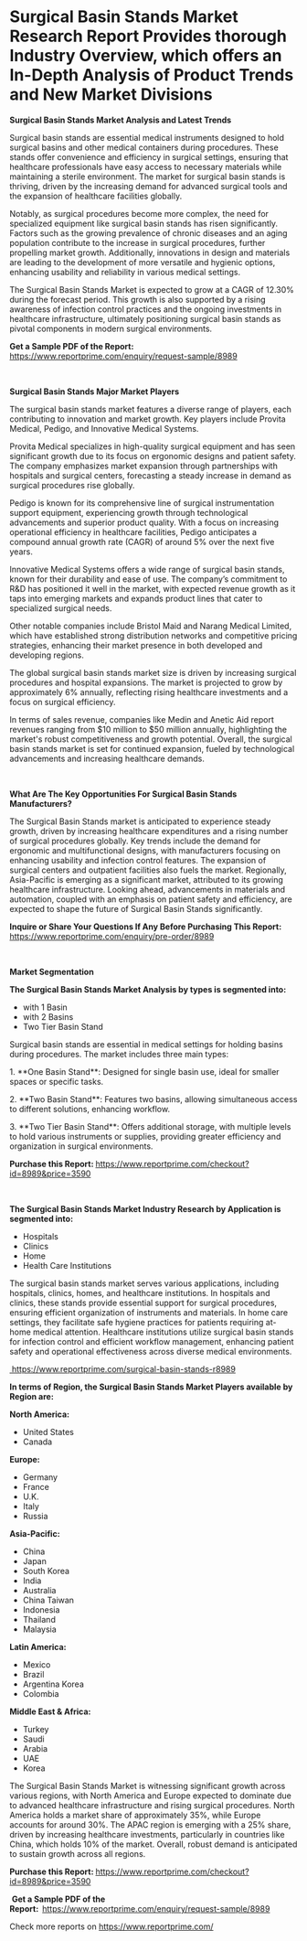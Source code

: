 <p><h1>Surgical Basin Stands Market Research Report Provides thorough Industry Overview, which offers an In-Depth Analysis of Product Trends and New Market Divisions</h1></p><p><strong>Surgical Basin Stands Market Analysis and Latest Trends</strong></p>
<p><p>Surgical basin stands are essential medical instruments designed to hold surgical basins and other medical containers during procedures. These stands offer convenience and efficiency in surgical settings, ensuring that healthcare professionals have easy access to necessary materials while maintaining a sterile environment. The market for surgical basin stands is thriving, driven by the increasing demand for advanced surgical tools and the expansion of healthcare facilities globally. </p><p>Notably, as surgical procedures become more complex, the need for specialized equipment like surgical basin stands has risen significantly. Factors such as the growing prevalence of chronic diseases and an aging population contribute to the increase in surgical procedures, further propelling market growth. Additionally, innovations in design and materials are leading to the development of more versatile and hygienic options, enhancing usability and reliability in various medical settings.</p><p>The Surgical Basin Stands Market is expected to grow at a CAGR of 12.30% during the forecast period. This growth is also supported by a rising awareness of infection control practices and the ongoing investments in healthcare infrastructure, ultimately positioning surgical basin stands as pivotal components in modern surgical environments.</p></p>
<p><strong>Get a Sample PDF of the Report:&nbsp;</strong> <a href="https://www.reportprime.com/enquiry/request-sample/8989?utm_campaign=3084&utm_medium=2&utm_source=Github&utm_content=ia&utm_term=20032025&utm_id=surgical-basin-stands">https://www.reportprime.com/enquiry/request-sample/8989</a></p>
<p>&nbsp;</p>
<p><strong>Surgical Basin Stands Major Market Players</strong></p>
<p><p>The surgical basin stands market features a diverse range of players, each contributing to innovation and market growth. Key players include Provita Medical, Pedigo, and Innovative Medical Systems. </p><p>Provita Medical specializes in high-quality surgical equipment and has seen significant growth due to its focus on ergonomic designs and patient safety. The company emphasizes market expansion through partnerships with hospitals and surgical centers, forecasting a steady increase in demand as surgical procedures rise globally.</p><p>Pedigo is known for its comprehensive line of surgical instrumentation support equipment, experiencing growth through technological advancements and superior product quality. With a focus on increasing operational efficiency in healthcare facilities, Pedigo anticipates a compound annual growth rate (CAGR) of around 5% over the next five years.</p><p>Innovative Medical Systems offers a wide range of surgical basin stands, known for their durability and ease of use. The company’s commitment to R&D has positioned it well in the market, with expected revenue growth as it taps into emerging markets and expands product lines that cater to specialized surgical needs.</p><p>Other notable companies include Bristol Maid and Narang Medical Limited, which have established strong distribution networks and competitive pricing strategies, enhancing their market presence in both developed and developing regions.</p><p>The global surgical basin stands market size is driven by increasing surgical procedures and hospital expansions. The market is projected to grow by approximately 6% annually, reflecting rising healthcare investments and a focus on surgical efficiency.</p><p>In terms of sales revenue, companies like Medin and Anetic Aid report revenues ranging from $10 million to $50 million annually, highlighting the market's robust competitiveness and growth potential. Overall, the surgical basin stands market is set for continued expansion, fueled by technological advancements and increasing healthcare demands.</p></p>
<p>&nbsp;</p>
<p><strong>What Are The Key Opportunities For Surgical Basin Stands Manufacturers?</strong></p>
<p><p>The Surgical Basin Stands market is anticipated to experience steady growth, driven by increasing healthcare expenditures and a rising number of surgical procedures globally. Key trends include the demand for ergonomic and multifunctional designs, with manufacturers focusing on enhancing usability and infection control features. The expansion of surgical centers and outpatient facilities also fuels the market. Regionally, Asia-Pacific is emerging as a significant market, attributed to its growing healthcare infrastructure. Looking ahead, advancements in materials and automation, coupled with an emphasis on patient safety and efficiency, are expected to shape the future of Surgical Basin Stands significantly.</p></p>
<p><strong>Inquire or Share Your Questions If Any Before Purchasing This Report:</strong> <a href="https://www.reportprime.com/enquiry/pre-order/8989?utm_campaign=3084&utm_medium=2&utm_source=Github&utm_content=ia&utm_term=20032025&utm_id=surgical-basin-stands">https://www.reportprime.com/enquiry/pre-order/8989</a></p>
<p>&nbsp;</p>
<p><strong>Market Segmentation</strong></p>
<p><strong>The Surgical Basin Stands Market Analysis by types is segmented into:</strong></p>
<p><ul><li>with 1 Basin</li><li>with 2 Basins</li><li>Two Tier Basin Stand</li></ul></p>
<p><p>Surgical basin stands are essential in medical settings for holding basins during procedures. The market includes three main types: </p><p>1. **One Basin Stand**: Designed for single basin use, ideal for smaller spaces or specific tasks.</p><p>2. **Two Basin Stand**: Features two basins, allowing simultaneous access to different solutions, enhancing workflow.</p><p>3. **Two Tier Basin Stand**: Offers additional storage, with multiple levels to hold various instruments or supplies, providing greater efficiency and organization in surgical environments.</p></p>
<p><strong>Purchase this Report:&nbsp;</strong><a href="https://www.reportprime.com/checkout?id=8989&price=3590&utm_campaign=3084&utm_medium=2&utm_source=Github&utm_content=ia&utm_term=20032025&utm_id=surgical-basin-stands">https://www.reportprime.com/checkout?id=8989&price=3590</a></p>
<p>&nbsp;</p>
<p><strong>The Surgical Basin Stands Market Industry Research by Application is segmented into:</strong></p>
<p><ul><li>Hospitals</li><li>Clinics</li><li>Home</li><li>Health Care Institutions</li></ul></p>
<p><p>The surgical basin stands market serves various applications, including hospitals, clinics, homes, and healthcare institutions. In hospitals and clinics, these stands provide essential support for surgical procedures, ensuring efficient organization of instruments and materials. In home care settings, they facilitate safe hygiene practices for patients requiring at-home medical attention. Healthcare institutions utilize surgical basin stands for infection control and efficient workflow management, enhancing patient safety and operational effectiveness across diverse medical environments.</p></p>
<p><a href="https://www.reportprime.com/surgical-basin-stands-r8989?utm_campaign=3084&utm_medium=2&utm_source=Github&utm_content=ia&utm_term=20032025&utm_id=surgical-basin-stands">&nbsp;https://www.reportprime.com/surgical-basin-stands-r8989</a></p>
<p><strong>In terms of Region, the Surgical Basin Stands Market Players available by Region are:</strong></p>
<p>
    <p> <strong> North America: </strong>
        <ul>
            <li>United States</li>
            <li>Canada</li>
        </ul>
        </p> 
    <p> <strong> Europe: </strong>
        <ul>
            <li>Germany</li>
            <li>France</li>
            <li>U.K.</li>
            <li>Italy</li>
            <li>Russia</li>
        </ul>
        </p> 
    <p> <strong> Asia-Pacific: </strong>
        <ul>
            <li>China</li>
            <li>Japan</li>
            <li>South Korea</li>
            <li>India</li>
            <li>Australia</li>
            <li>China Taiwan</li>
            <li>Indonesia</li>
            <li>Thailand</li>
            <li>Malaysia</li>
        </ul>
        </p> 
    <p> <strong> Latin America: </strong>
        <ul>
            <li>Mexico</li>
            <li>Brazil</li>
            <li>Argentina Korea</li>
            <li>Colombia</li>
        </ul>
        </p> 
    <p> <strong> Middle East & Africa: </strong>
        <ul>
            <li>Turkey</li>
            <li>Saudi</li>
            <li>Arabia</li>
            <li>UAE</li>
            <li>Korea</li>
        </ul>
    </p>
    </p>
<p><p>The Surgical Basin Stands Market is witnessing significant growth across various regions, with North America and Europe expected to dominate due to advanced healthcare infrastructure and rising surgical procedures. North America holds a market share of approximately 35%, while Europe accounts for around 30%. The APAC region is emerging with a 25% share, driven by increasing healthcare investments, particularly in countries like China, which holds 10% of the market. Overall, robust demand is anticipated to sustain growth across all regions.</p></p>
<p><strong>Purchase this Report: </strong><a href="https://www.reportprime.com/checkout?id=8989&price=3590&utm_campaign=3084&utm_medium=2&utm_source=Github&utm_content=ia&utm_term=20032025&utm_id=surgical-basin-stands">https://www.reportprime.com/checkout?id=8989&price=3590</a></p>
<p>&nbsp;<strong>Get a Sample PDF of the Report:&nbsp;&nbsp;</strong><a href="https://www.reportprime.com/enquiry/request-sample/8989?utm_campaign=3084&utm_medium=2&utm_source=Github&utm_content=ia&utm_term=20032025&utm_id=surgical-basin-stands">https://www.reportprime.com/enquiry/request-sample/8989</a></p>
<p><strong></strong></p>
<p>Check more reports on <a href="https://www.reportprime.com/?utm_campaign=3084&utm_medium=2&utm_source=Github&utm_content=ia&utm_term=20032025&utm_id=surgical-basin-stands">https://www.reportprime.com/</a></p>